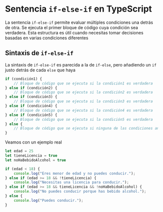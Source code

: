 # Sentencia `if-else-if` en TypeScript

La sentencia `if-else-if` permite evaluar múltiples condiciones una detrás de otra. Se ejecuta el primer bloque de código cuya condición sea verdadera. Esta estructura es útil cuando necesitas tomar decisiones basadas en varias condiciones diferentes

## Sintaxis de `if-else-if`

La sintaxis de `if-else-if` es parecida a la de `if-else`, pero añadiendo un `if` justo detrás de cada `else` que haya

```typescript
if (condición1) {
    // Bloque de código que se ejecuta si la condición1 es verdadera
} else if (condición2) {
    // Bloque de código que se ejecuta si la condición2 es verdadera
} else if (condición3) {
    // Bloque de código que se ejecuta si la condición3 es verdadera
} else if (condición4) {
    // Bloque de código que se ejecuta si la condición4 es verdadera
} else if (condición5) {
    // Bloque de código que se ejecuta si la condición5 es verdadera
} else {
    // Bloque de código que se ejecuta si ninguna de las condiciones anteriores es verdadera
}
```

Veamos con un ejemplo real

```typescript
let edad = 25
let tieneLicencia = true
let noHaBebidoAlcohol = true

if (edad < 18) {
    console.log("Eres menor de edad y no puedes conducir.");
} else if (edad >= 18 && !tieneLicencia) {
    console.log("Necesitas una licencia para conducir.");
} else if (edad >= 18 && tieneLicencia && !noHaBebidoAlcohol) {
    console.log("No puedes conducir porque has bebido alcohol.");
} else {
    console.log("Puedes conducir.");
}
```